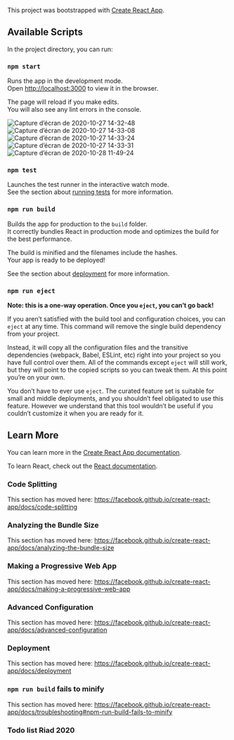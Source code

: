 This project was bootstrapped with [Create React App](https://github.com/facebook/create-react-app).

## Available Scripts

In the project directory, you can run:

### `npm start`

Runs the app in the development mode.<br />
Open [http://localhost:3000](http://localhost:3000) to view it in the browser.

The page will reload if you make edits.<br />
You will also see any lint errors in the console.


![Capture d’écran de 2020-10-27 14-32-48](https://user-images.githubusercontent.com/53655352/97309008-d044db80-1861-11eb-8cbc-7b8ac5615ded.png)
![Capture d’écran de 2020-10-27 14-33-08](https://user-images.githubusercontent.com/53655352/97309020-d33fcc00-1861-11eb-9c91-5178cf7f4de6.png)
![Capture d’écran de 2020-10-27 14-33-24](https://user-images.githubusercontent.com/53655352/97309026-d5a22600-1861-11eb-95eb-55181e152e51.png)
![Capture d’écran de 2020-10-27 14-33-31](https://user-images.githubusercontent.com/53655352/97309047-d8048000-1861-11eb-8bbe-fd6309a34234.png)
![Capture d’écran de 2020-10-28 11-49-24](https://user-images.githubusercontent.com/53655352/97426490-d4c9cc80-1913-11eb-91ec-0e49e7f38432.png)

### `npm test`

Launches the test runner in the interactive watch mode.<br />
See the section about [running tests](https://facebook.github.io/create-react-app/docs/running-tests) for more information.

### `npm run build`

Builds the app for production to the `build` folder.<br />
It correctly bundles React in production mode and optimizes the build for the best performance.

The build is minified and the filenames include the hashes.<br />
Your app is ready to be deployed!

See the section about [deployment](https://facebook.github.io/create-react-app/docs/deployment) for more information.

### `npm run eject`

**Note: this is a one-way operation. Once you `eject`, you can’t go back!**

If you aren’t satisfied with the build tool and configuration choices, you can `eject` at any time. This command will remove the single build dependency from your project.

Instead, it will copy all the configuration files and the transitive dependencies (webpack, Babel, ESLint, etc) right into your project so you have full control over them. All of the commands except `eject` will still work, but they will point to the copied scripts so you can tweak them. At this point you’re on your own.

You don’t have to ever use `eject`. The curated feature set is suitable for small and middle deployments, and you shouldn’t feel obligated to use this feature. However we understand that this tool wouldn’t be useful if you couldn’t customize it when you are ready for it.

## Learn More

You can learn more in the [Create React App documentation](https://facebook.github.io/create-react-app/docs/getting-started).

To learn React, check out the [React documentation](https://reactjs.org/).

### Code Splitting

This section has moved here: https://facebook.github.io/create-react-app/docs/code-splitting

### Analyzing the Bundle Size

This section has moved here: https://facebook.github.io/create-react-app/docs/analyzing-the-bundle-size

### Making a Progressive Web App

This section has moved here: https://facebook.github.io/create-react-app/docs/making-a-progressive-web-app

### Advanced Configuration

This section has moved here: https://facebook.github.io/create-react-app/docs/advanced-configuration

### Deployment

This section has moved here: https://facebook.github.io/create-react-app/docs/deployment

### `npm run build` fails to minify

This section has moved here: https://facebook.github.io/create-react-app/docs/troubleshooting#npm-run-build-fails-to-minify

### Todo list Riad 2020